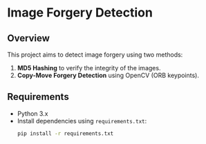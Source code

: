 # Image Forgery Detection

## Overview

This project aims to detect image forgery using two methods:

1. **MD5 Hashing** to verify the integrity of the images.
2. **Copy-Move Forgery Detection** using OpenCV (ORB keypoints).

## Requirements

- Python 3.x
- Install dependencies using `requirements.txt`:
  ```bash
  pip install -r requirements.txt
  ```
